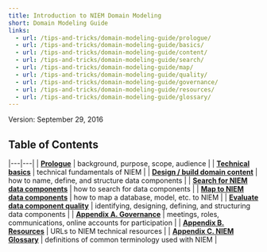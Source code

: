 ```yaml
---
title: Introduction to NIEM Domain Modeling
short: Domain Modeling Guide
links:
  - url: /tips-and-tricks/domain-modeling-guide/prologue/
  - url: /tips-and-tricks/domain-modeling-guide/basics/
  - url: /tips-and-tricks/domain-modeling-guide/content/
  - url: /tips-and-tricks/domain-modeling-guide/search/
  - url: /tips-and-tricks/domain-modeling-guide/map/
  - url: /tips-and-tricks/domain-modeling-guide/quality/
  - url: /tips-and-tricks/domain-modeling-guide/governance/
  - url: /tips-and-tricks/domain-modeling-guide/resources/
  - url: /tips-and-tricks/domain-modeling-guide/glossary/
---
```

Version: September 29, 2016

## Table of Contents

|---|---|
| [__Prologue__](./prologue/) | background, purpose, scope, audience |
| [__Technical basics__](./basics/) | technical fundamentals of NIEM |
| [__Design / build domain content__](./content/) | how to name, define, and structure data components |
| [__Search for NIEM data components__](./search/) | how to search for data components |
| [__Map to NIEM data components__](./map/) | how to map a database, model, etc. to NIEM |
| [__Evaluate data component quality__](./quality/) | identifying, designing, defining, and structuring data components |
| [__Appendix A. Governance__](./governance/) | meetings, roles, communications, online accounts for participation |
| [__Appendix B. Resources__](./resources/) | URLs to NIEM technical resources |
| [__Appendix C. NIEM Glossary__](./glossary/) | definitions of common terminology used with NIEM |